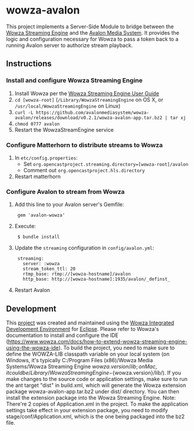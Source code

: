 # wowza-avalon
This project implements a Server-Side Module to bridge between the 
[Wowza Streaming Engine](http://www.wowza.com/products/streaming-engine) and
the [Avalon Media System](http://avalonmediasystem.org). It provides the logic 
and configuration necessary for Wowza to pass a token back to a running Avalon 
server to authorize stream playback.

## Instructions

### Install and configure Wowza Streaming Engine
1. Install Wowza per the [Wowza Streaming Engine User Guide](http://www.wowza.com/resources/WowzaStreamingEngine_UsersGuide.pdf)
2. `cd [wowza-root]` (`/Library/WowzaStreamingEngine` on OS X, or 
`/usr/local/WowzaStreamingEngine` on Linux)
3. `curl -L https://github.com/avalonmediasystem/wowza-avalon/releases/download/v0.2.1/wowza-avalon-app.tar.bz2 | tar xj`
4. `chmod 0777 avalon`
5. Restart the WowzaStreamEngine service

### Configure Matterhorn to distribute streams to Wowza
1. In `etc/config.properties`:
    * Set `org.opencastproject.streaming.directory=[wowza-root]/avalon`
    * Comment out `org.opencastproject.hls.directory`
2. Restart matterhorn

### Configure Avalon to stream from Wowza
1. Add this line to your Avalon server's Gemfile:

        gem 'avalon-wowza'
       
2. Execute:

        $ bundle install
       
3. Update the `streaming` configuration in `config/avalon.yml`:

        streaming:
          server: :wowza
          stream_token_ttl: 20
          rtmp_base: rtmp://[wowza-hostname]/avalon
          http_base: http://[wowza-hostname]:1935/avalon/_definst_

4. Restart Avalon 

## Development

This [project](https://github.com/avalonmediasystem/wowza-avalon) was created
and maintained using the [Wowza Integrated Development Environment](http://www.wowza.com/streaming/developers)
for [Eclipse](http://eclipse.org/). Please refer to Wowza's documentation to install
and configure the IDE (https://www.wowza.com/docs/how-to-extend-wowza-streaming-engine-using-the-wowza-ide).
To build the project, you need to make sure to define the WOWZA-LIB classpath variable on your local system 
(on Windows, it's typically C:/Program Files (x86)/Wowza Media Systems/Wowza Streaming Engine ${wowza.version}/lib;
on Mac, it could be /Library/WowzaStreamingEngine-${wowza.version}/lib/).
If you make changes to the source code or application settings, make sure to run the ant target "dist" in build.xml, 
which will generate the Wowza extension package wowza-avalon-app.tar.bz2 under dist/ directory. 
You can then install the extension package into the Wowza Streaming Engine. 
Note: There're 2 copies of Application.xml in the project. To make the application settings take effect in your extension package,
you need to modify stage/conf/Application.xml, which is the one being packaged into the bz2 file. 

